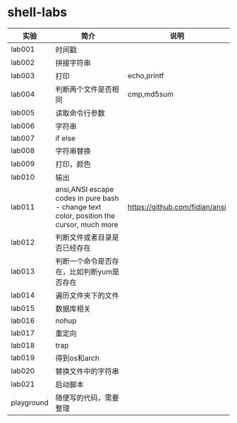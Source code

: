 # shell-labs

|实验|简介|说明|
|---|---|---|
|lab001|时间戳||
|lab002|拼接字符串||
|lab003|打印|echo,printf|
|lab004|判断两个文件是否相同|cmp,md5sum|
|lab005|读取命令行参数||
|lab006|字符串|
|lab007|if else|
|lab008|字符串替换|
|lab009|打印，颜色|
|lab010|输出|
|lab011|ansi,ANSI escape codes in pure bash - change text color, position the cursor, much more|https://github.com/fidian/ansi|
|lab012|判断文件或者目录是否已经存在|
|lab013|判断一个命令是否存在，比如判断yum是否存在|
|lab014|遍历文件夹下的文件||
|lab015|数据库相关||
|lab016|nohup||
|lab017|重定向||
|lab018|trap||
|lab019|得到os和arch||
|lab020|替换文件中的字符串||
|lab021|启动脚本||
|playground|随便写的代码，需要整理|
